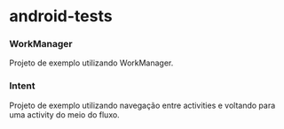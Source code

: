 # android-tests

### WorkManager 
Projeto de exemplo utilizando WorkManager.

### Intent
Projeto de exemplo utilizando navegação entre activities e voltando para uma activity do meio do fluxo.
